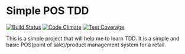 # Simple POS TDD

[![Build Status](https://travis-ci.org/lsamayoa/tdd-simple-pos.svg)](https://travis-ci.org/lsamayoa/tdd-simple-pos) [![Code Climate](https://codeclimate.com/github/lsamayoa/tdd-simple-pos/badges/gpa.svg)](https://codeclimate.com/github/lsamayoa/tdd-simple-pos) [![Test Coverage](https://codeclimate.com/github/lsamayoa/tdd-simple-pos/badges/coverage.svg)](https://codeclimate.com/github/lsamayoa/tdd-simple-pos)

This is a simple project that will help me to learn TDD.
It is a simple and basic POS(point of sale)/product management system for a retail.